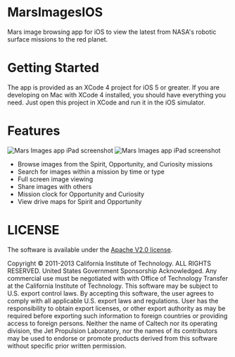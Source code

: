 MarsImagesIOS
=============

Mars image browsing app for iOS to view the latest from NASA's robotic surface missions to the red planet.

Getting Started
===============

The app is provided as an XCode 4 project for iOS 5 or greater. If you are developing on Mac with XCode 4 installed, you should have everything you need. Just open this project in XCode and run it in the iOS simulator.

Features
========

![Mars Images app iPad screenshot](http://opslabjpl.github.io/MarsImagesIOS/images/iPhoneMSLNavcam2.png?raw=true) ![Mars Images app iPad screenshot](http://opslabjpl.github.io/MarsImagesIOS/images/iPadMastcamColor7.png?raw=true)

- Browse images from the Spirit, Opportunity, and Curiosity missions
- Search for images within a mission by time or type
- Full screen image viewing
- Share images with others
- Mission clock for Opportunity and Curiosity
- View drive maps for Spirit and Opportunity

LICENSE
=======

The software is available under the [Apache V2.0 license](https://github.com/OpsLabJPL/MarsImagesIOS/blob/master/LICENSE.txt).

Copyright © 2011-2013 California Institute of Technology. ALL RIGHTS 
RESERVED. United States Government Sponsorship Acknowledged. Any 
commercial use must be negotiated with with Office of Technology 
Transfer at the California Institute of Technology. This software may 
be subject to U.S. export control laws. By accepting this software, 
the user agrees to comply with all applicable U.S. export laws and 
regulations. User has the responsibility to obtain export licenses, 
or other export authority as may be required before exporting such 
information to foreign countries or providing access to foreign 
persons. Neither the name of Caltech nor its operating division, the
Jet Propulsion Laboratory, nor the names of its contributors may be
used to endorse or promote products derived from this software 
without specific prior written permission.
